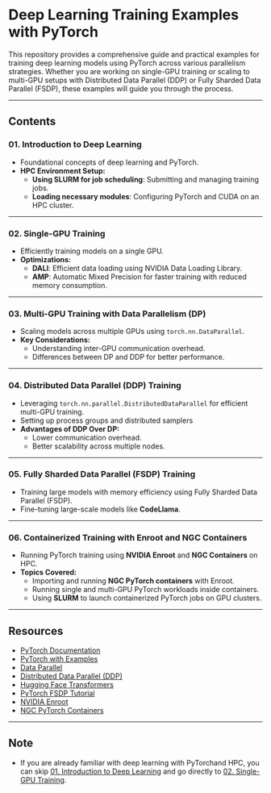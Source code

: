 # **Deep Learning Training Examples with PyTorch**

This repository provides a comprehensive guide and practical examples for training deep learning models using PyTorch across various parallelism strategies. Whether you are working on single-GPU training or scaling to multi-GPU setups with Distributed Data Parallel (DDP) or Fully Sharded Data Parallel (FSDP), these examples will guide you through the process.

---

## **Contents**

### 01. **Introduction to Deep Learning**
- Foundational concepts of deep learning and PyTorch.
- **HPC Environment Setup:**
  - **Using SLURM for job scheduling**: Submitting and managing training jobs.
  - **Loading necessary modules**: Configuring PyTorch and CUDA on an HPC cluster.

---

### 02. **Single-GPU Training**
- Efficiently training models on a single GPU.
- **Optimizations:**
  - **DALI**: Efficient data loading using NVIDIA Data Loading Library.
  - **AMP**: Automatic Mixed Precision for faster training with reduced memory consumption.

---

### 03. **Multi-GPU Training with Data Parallelism (DP)**
- Scaling models across multiple GPUs using `torch.nn.DataParallel`.
- **Key Considerations:**
  - Understanding inter-GPU communication overhead.
  - Differences between DP and DDP for better performance.

---

### 04. **Distributed Data Parallel (DDP) Training**
- Leveraging `torch.nn.parallel.DistributedDataParallel` for efficient multi-GPU training.
- Setting up process groups and distributed samplers
- **Advantages of DDP Over DP:**
  - Lower communication overhead.
  - Better scalability across multiple nodes.

---

### 05. **Fully Sharded Data Parallel (FSDP) Training**
- Training large models with memory efficiency using Fully Sharded Data Parallel (FSDP).
- Fine-tuning large-scale models like **CodeLlama**.

---

### 06. **Containerized Training with Enroot and NGC Containers**
- Running PyTorch training using **NVIDIA Enroot** and **NGC Containers** on HPC.
- **Topics Covered:**
  - Importing and running **NGC PyTorch containers** with Enroot.
  - Running single and multi-GPU PyTorch workloads inside containers.
  - Using **SLURM** to launch containerized PyTorch jobs on GPU clusters.

---

## **Resources**

- [PyTorch Documentation](https://pytorch.org/docs/)
- [PyTorch with Examples](https://pytorch.org/tutorials/beginner/pytorch_with_examples.html)
- [Data Parallel](https://pytorch.org/docs/stable/generated/torch.nn.DataParallel.html)
- [Distributed Data Parallel (DDP)](https://pytorch.org/tutorials/intermediate/ddp_tutorial.html)
- [Hugging Face Transformers](https://huggingface.co/docs/transformers/)
- [PyTorch FSDP Tutorial](https://pytorch.org/tutorials/intermediate/FSDP_tutorial.html)
- [NVIDIA Enroot](https://github.com/NVIDIA/enroot)
- [NGC PyTorch Containers](https://ngc.nvidia.com/catalog/containers/nvidia:pytorch)

---

## **Note**
- If you are already familiar with deep learning with PyTorchand HPC, you can skip [01. Introduction to Deep Learning](./01_introduction/) and go directly to [02. Single-GPU Training](./02_singlegpu_training/).
